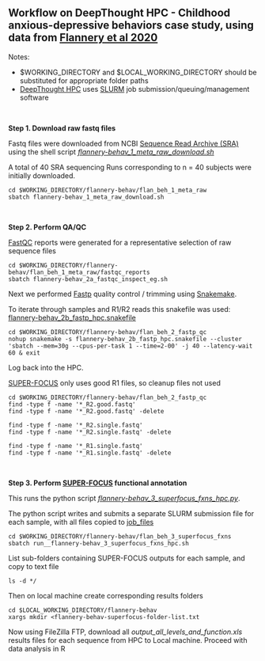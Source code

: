 ## Workflow on DeepThought HPC - Childhood anxious-depressive behaviors case study, using data from [Flannery et al 2020](https://doi.org/10.1128/mBio.02780-19)

Notes:
- $WORKING_DIRECTORY and $LOCAL_WORKING_DIRECTORY should be substituted for appropriate folder paths
- [DeepThought HPC](https://deepthoughtdocs.flinders.edu.au/en/latest/) uses [SLURM](https://deepthoughtdocs.flinders.edu.au/en/latest/SLURM/SLURMIntro.html) job submission/queuing/management software

&nbsp;

**Step 1. Download raw fastq files**

Fastq files were downloaded from NCBI [Sequence Read Archive (SRA)](https://www.ncbi.nlm.nih.gov/sra) using the shell script *[flannery-behav_1_meta_raw_download.sh](flan_beh_1_meta_raw/flannery-behav_1_meta_raw_download.sh)*

A total of 40 SRA sequencing Runs corresponding to n = 40 subjects were initially downloaded.

```Shell
cd $WORKING_DIRECTORY/flannery-behav/flan_beh_1_meta_raw
sbatch flannery-behav_1_meta_raw_download.sh
```

&nbsp;

**Step 2. Perform QA/QC**

[FastQC](https://www.bioinformatics.babraham.ac.uk/projects/fastqc/) reports were generated for a representative selection of raw sequence files

```Shell
cd $WORKING_DIRECTORY/flannery-behav/flan_beh_1_meta_raw/fastqc_reports
sbatch flannery-behav_2a_fastqc_inspect_eg.sh
```

Next we performed [Fastp](https://github.com/OpenGene/fastp) quality control / trimming using [Snakemake](https://snakemake.github.io/).

To iterate through samples and R1/R2 reads this snakefile was used: [flannery-behav_2b_fastp_hpc.snakefile](flan_beh_2_fastp_qc/flannery-behav_2b_fastp_hpc.snakefile)

```Shell 
cd $WORKING_DIRECTORY/flannery-behav/flan_beh_2_fastp_qc
nohup snakemake -s flannery-behav_2b_fastp_hpc.snakefile --cluster 'sbatch --mem=30g --cpus-per-task 1 --time=2-00' -j 40 --latency-wait 60 & exit
```

Log back into the HPC.

[SUPER-FOCUS](https://github.com/metageni/SUPER-FOCUS) only uses good R1 files, so cleanup files not used
```Shell
cd $WORKING_DIRECTORY/flannery-behav/flan_beh_2_fastp_qc
find -type f -name '*_R2.good.fastq'
find -type f -name '*_R2.good.fastq' -delete

find -type f -name '*_R2.single.fastq'
find -type f -name '*_R2.single.fastq' -delete

find -type f -name '*_R1.single.fastq'
find -type f -name '*_R1.single.fastq' -delete
```

&nbsp;

**Step 3. Perform [SUPER-FOCUS](https://github.com/metageni/SUPER-FOCUS) functional annotation**

This runs the python script *[flannery-behav_3_superfocus_fxns_hpc.py](flan_beh_3_superfocus_fxns/flannery-behav_3_superfocus_fxns_hpc.py)*.

The python script writes and submits a separate SLURM submission file for each sample, with all files copied to [job_files](flan_beh_3_superfocus_fxns/job_files)

```Shell
cd $WORKING_DIRECTORY/flannery-behav/flan_beh_3_superfocus_fxns
sbatch run__flannery-behav_3_superfocus_fxns_hpc.sh
```
List sub-folders containing SUPER-FOCUS outputs for each sample, and copy to text file
```Shell
ls -d */
```
Then on local machine create corresponding results folders
```Shell
cd $LOCAL_WORKING_DIRECTORY/flannery-behav
xargs mkdir <flannery-behav-superfocus-folder-list.txt
```

Now using FileZilla FTP, download all *output_all_levels_and_function.xls* results files for each sequence from HPC to Local machine.
Proceed with data analysis in R
